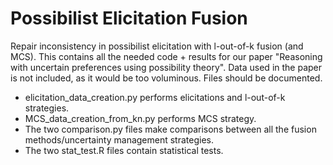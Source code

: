 # Possibilist Elicitation Fusion

Repair inconsistency in possibilist elicitation with l-out-of-k fusion (and MCS). This contains all the needed code + results for our paper "Reasoning with uncertain preferences using possibility theory". Data used in the paper is not included, as it would be too voluminous. Files should be documented.

* elicitation_data_creation.py performs elicitations and l-out-of-k strategies.
* MCS_data_creation_from_kn.py performs MCS strategy.
* The two comparison.py files make comparisons between all the fusion methods/uncertainty management strategies.
* The two stat_test.R files contain statistical tests.
